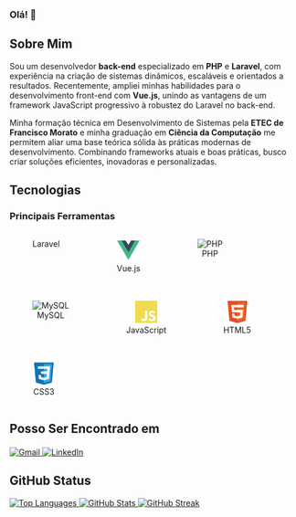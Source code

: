 ### Olá! 👋

## Sobre Mim
Sou um desenvolvedor **back-end** especializado em **PHP** e **Laravel**, com experiência na criação de sistemas dinâmicos, escaláveis e orientados a resultados. Recentemente, ampliei minhas habilidades para o desenvolvimento front-end com **Vue.js**, unindo as vantagens de um framework JavaScript progressivo à robustez do Laravel no back-end.  

Minha formação técnica em Desenvolvimento de Sistemas pela **ETEC de Francisco Morato** e minha graduação em **Ciência da Computação** me permitem aliar uma base teórica sólida às práticas modernas de desenvolvimento. Combinando frameworks atuais e boas práticas, busco criar soluções eficientes, inovadoras e personalizadas.

## Tecnologias

### Principais Ferramentas
<div style="display: flex; flex-wrap: wrap; gap: 20px;">
 <figure style="text-align: center;">
  
  <figcaption>Laravel</figcaption>
</figure>
  
  <figure style="text-align: center;">
    <img src="https://raw.githubusercontent.com/devicons/devicon/master/icons/vuejs/vuejs-original.svg" alt="Vue.js" height="40" width="40"/>
    <figcaption>Vue.js</figcaption>
  </figure>

  <figure style="text-align: center;">
    <img src="https://cdn-icons-png.flaticon.com/128/5968/5968332.png" alt="PHP" height="40" width="40"/>
    <figcaption>PHP</figcaption>
  </figure>

  <figure style="text-align: center;">
    <img src="https://img.icons8.com/fluency/256/mysql-logo.png" alt="MySQL" height="40" width="40"/>
    <figcaption>MySQL</figcaption>
  </figure>

  <figure style="text-align: center;">
    <img src="https://raw.githubusercontent.com/devicons/devicon/master/icons/javascript/javascript-plain.svg" alt="JavaScript" height="40" width="40"/>
    <figcaption>JavaScript</figcaption>
  </figure>

  <figure style="text-align: center;">
    <img src="https://raw.githubusercontent.com/devicons/devicon/master/icons/html5/html5-original.svg" alt="HTML5" height="40" width="40"/>
    <figcaption>HTML5</figcaption>
  </figure>

  <figure style="text-align: center;">
    <img src="https://raw.githubusercontent.com/devicons/devicon/master/icons/css3/css3-original.svg" alt="CSS3" height="40" width="40"/>
    <figcaption>CSS3</figcaption>
  </figure>
</div>

 

## Posso Ser Encontrado em
<div style="margin-top: 20px;">
  <a href="mailto:joaojpwa@gmail.com" target="_blank">
    <img src="https://img.shields.io/badge/-Gmail-DB4437?style=for-the-badge&logo=gmail&logoColor=white" alt="Gmail"/>
  </a>
  <a href="https://www.linkedin.com/in/joão-pedro-g/" target="_blank">
    <img src="https://img.shields.io/badge/-LinkedIn-0A66C2?style=for-the-badge&logo=linkedin&logoColor=white" alt="LinkedIn"/>
  </a>
</div>

## GitHub Status
<a href="https://github.com/joaojp900/joaojp900">
  <img src="https://github-readme-stats.vercel.app/api/top-langs/?username=joaojp900&theme=dark&layout=compact" alt="Top Languages" />
  <img src="https://github-readme-stats.vercel.app/api?username=joaojp900&show_icons=true&theme=dark&include_all_commits=true&count_private=true&hide=prs" alt="GitHub Stats" />
  <img src="https://github-readme-streak-stats.herokuapp.com/?user=joaojp900&theme=dark&hide_border=true&include_all_commits=true" alt="GitHub Streak" />
</a>
